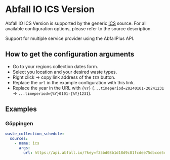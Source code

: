 # Abfall IO ICS Version

Abfall IO ICS Version is supported by the generic [ICS](/doc/source/ics.md) source. For all available configuration options, please refer to the source description.

Support for multiple service provider using the AbfallPlus API.

## How to get the configuration arguments

- Go to your regions collection dates form.
- Select you location and your desired waste types.
- Right click -> copy link address of the `ICS` button.
- Replace the `url` in the example configuration with this link.
- Replace the year in the URL with `{%Y}` (`...timeperiod=20240101-20241231` -> `...timeperiod={%Y}0101-{%Y}1231`).

## Examples

### Göppingen

```yaml
waste_collection_schedule:
  sources:
    - name: ics
      args:
        url: https://api.abfall.io/?key=f35bd08b1d18d9c81fcdee75dbcce5d3&mode=export&idhousenumber=2859&wastetypes=20,17,59,18,19,60&timeperiod={%Y}0101-{%Y}1231&showinactive=false&type=ics
```
